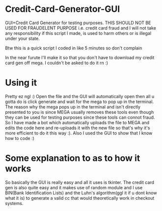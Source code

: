 # Credit-Card-Generator-GUI
GUI+Credit Card Generator for testing purposes. THIS SHOULD NOT BE USED FOR FRAUDELENT PURPOSE i.e. credit card fraud and I will not take any responsibility if this script I made, is used to harm others or is illegal under your state.

Btw this is a quick script I coded in like 5 minutes so don't complain

In the near furute I'll make it so that you don't have to download my credit card gen off mega. I couldn't be asked to do it rn :)

# Using it
Pretty ez ngl :)
Open the file and the GUI will automatically open then all u gotta do is click generate and wait for the mega to pop up in the terminal. The reason why the mega pops up in the terminal and isn't directly presented to you is since MEGA usually removes these tools even though they can be used for testing purposes since these tools can connot fraud. So I have made a bot which automatically uploads the file to MEGA and edits the code here and re-uploads it with the new file so that's why it's more efficient to do it this way :). Also I used the GUI to show that I know how to code :)

# Some explanation to as to how it works
So basically the GUI is really easy and all it uses is tkinter. The credit card gen is also quite easy and it makes use of random module and I use BIN(Bank Identification Lists) and the Luhn's algorithm(ggl it if u dont know what it is) to generate a valid cc that would theoretically work in checkout systems.
